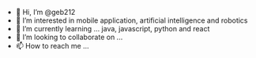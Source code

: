 - 👋 Hi, I’m @geb212
- 👀 I’m interested in mobile application, artificial intelligence and robotics
- 🌱 I’m currently learning ... java, javascript, python and react
- 💞️ I’m looking to collaborate on ...
- 📫 How to reach me ...

<!---
geb212/geb212 is a ✨ special ✨ repository because its `README.md` (this file) appears on your GitHub profile.
You can click the Preview link to take a look at your changes.
--->
